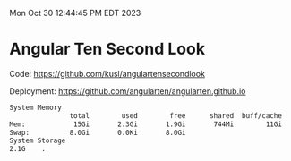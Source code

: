 Mon Oct 30 12:44:45 PM EDT 2023

# Angular Ten Second Look

Code: https://github.com/kusl/angulartensecondlook

Deployment: https://github.com/angularten/angularten.github.io

```bash
System Memory
               total        used        free      shared  buff/cache   available
Mem:            15Gi       2.3Gi       1.9Gi       744Mi        11Gi        11Gi
Swap:          8.0Gi       0.0Ki       8.0Gi
System Storage
2.1G	.
